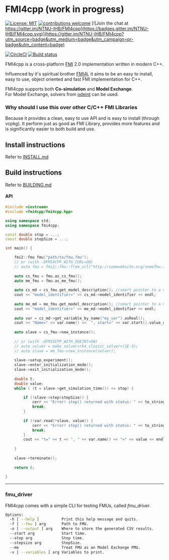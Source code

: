 # FMI4cpp (work in progress)

[![License: MIT](https://img.shields.io/badge/License-MIT-yellow.svg)](https://opensource.org/licenses/MIT)
[![contributions welcome](https://img.shields.io/badge/contributions-welcome-brightgreen.svg?style=flat)](https://github.com/NTNU-IHB/FMU-proxy/issues)
[![Join the chat at https://gitter.im/NTNU-IHB/FMI4cpp](https://badges.gitter.im/NTNU-IHB/FMI4cpp.svg)](https://gitter.im/NTNU-IHB/FMI4cpp?utm_source=badge&utm_medium=badge&utm_campaign=pr-badge&utm_content=badge)


[![CircleCI](https://circleci.com/gh/NTNU-IHB/FMI4cpp/tree/master.svg?style=svg)](https://circleci.com/gh/NTNU-IHB/FMI4cpp/tree/master)
[![Build status](https://dev.azure.com/laht/laht/_apis/build/status/NTNU-IHB.FMI4cpp?branchName=master)](https://dev.azure.com/laht/laht/_build/latest?definitionId=3&branchName=master)

FMI4cpp is a cross-platform [FMI](https://fmi-standard.org/) 2.0 implementation written in modern C++.

Influenced by it's spiritual brother [FMI4j](https://github.com/NTNU-IHB/FMI4j), it aims to be
an easy to install, easy to use, object oriented and fast FMI implementation for C++.    

FMI4cpp supports both **Co-simulation** and **Model Exchange**. <br/>
For Model Exchange, solvers from [odeint](http://headmyshoulder.github.io/odeint-v2/doc/boost_numeric_odeint/getting_started/overview.html) can be used. 

### Why should I use this over other C/C++ FMI Libraries

Because it provides a clean, easy to use API and is easy to install (through vcpkg).
It perform just as good as FMI Library, provides more features and is significantly easier to both build and use.


## Install instructions

Refer to [INSTALL.md](INSTALL.md)

## Build instructions

Refer to [BUILDING.md](BUILDING.md)

#### API

```cpp
#include <iostream> 
#include <fmi4cpp/fmi4cpp.hpp>

using namespace std;
using namespace fmi4cpp;

const double stop = ...;
const double stepSize = ...;

int main() {

    fmi2::fmu fmu("path/to/fmu.fmu");
    // or (with -DFMI4CPP_WITH_CURL=ON)
    // auto fmu = fmi2::fmu::from_url("http://somewebsite.org/somefmu.fmu")
    
    auto cs_fmu = fmu.as_cs_fmu();
    auto me_fmu = fmu.as_me_fmu();
    
    auto cs_md = cs_fmu.get_model_description(); //smart pointer to a cs_model_description instance
    cout << "model_identifier=" << cs_md->model_identifier << endl;
    
    auto me_md = me_fmu.get_model_description(); //smart pointer to a me_model_description instance
    cout << "model_identifier=" << me_md->model_identifier << endl;
    
    auto var = cs_md->get_variable_by_name("my_var").asReal();
    cout << "Name=" << var.name() <<  ", start=" << var.start().value_or(0) << endl;
              
    auto slave = cs_fmu->new_instance();
    
    // or (with -DFMI4CPP_WITH_ODEINT=ON)
    // auto solver = make_solver<rk4_classic_solver>(1E-3);
    // auto slave = me_fmu->new_instance(solver);
         
    slave->setup_experiment();
    slave->enter_initialization_mode();
    slave->exit_initialization_mode();
    
    double t;
    double value;
    while ( (t = slave->get_simulation_time()) <= stop) {

        if (!slave->step(stepSize)) {
            cerr << "Error! step() returned with status: " << to_string(slave->last_status()) << endl;
            break;
        }
        
        if (!var.read(*slave, value)) {
            cerr << "Error! step() returned with status: " << to_string(slave->last_status()) << endl;
            break;
        }
        cout << "t=" << t << ", " << var.name() << "=" << value << endl;
     
    }
    
    slave->terminate();
    
    return 0;
    
}
```

----
### fmu_driver

FMI4cpp comes with a simple CLI for testing FMUs, called _fmu_driver_. 

```bash
Options:
  -h [ --help ]          Print this help message and quits.
  -f [ --fmu ] arg       Path to FMU.
  -o [ --output ] arg    Where to store the generated CSV results.
  --start arg            Start time.
  --stop arg             Stop time.
  --stepsize arg         StepSize.
  --me                   Treat FMU as an Model Exchange FMU.
  -v [ --variables ] arg Variables to print.
```

